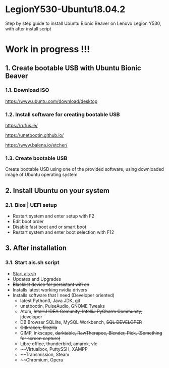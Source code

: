 # LegionY530-Ubuntu18.04.2
Step by step guide to install Ubuntu Bionic Beaver on Lenovo Legion Y530, with after install script


# Work in progress !!!


## 1. Create bootable USB with Ubuntu Bionic Beaver

### 1.1. Download ISO
https://www.ubuntu.com/download/desktop

### 1.2. Install software for creating bootable USB
https://rufus.ie/

https://unetbootin.github.io/

https://www.balena.io/etcher/

### 1.3. Create bootable USB
Create bootable USB using one of the provided software, using downloaded image of Ubuntu operating system


## 2. Install Ubuntu on your system
### 2.1. Bios | UEFI setup
- Restart system and enter setup with F2
- Edit boot order
- Disable fast boot and or smart boot
- Restart system and enter boot selection with F12


## 3. After installation
### 3.1. Start **ais.sh** script
- [Start ais.sh](ais.sh)
- Updates and Upgrades
- ~~Blacklist device for persistant wifi on~~
- Installs latest working nvidia drivers
- Installs software that I need (Developer oriented)
  - latest Python3, Java JDK, git
  - unetbootin, PulseAudio, GNOME Tweaks
  - Atom, ~~IntelliJ IDEA Comunity, IntelliJ PyCharm Community, jdeveloper~~
  - DB Browser SQLlite, MySQL Workbench, ~~SQL DEVELOPER~~
  - ~~Gitkraken, filezilla~~
  - GIMP, inkscape, ~~darktable, RawTherapee, Blender, Pick, (Something for screen capture)~~
  - ~~Libre office, thunderbird, amarok, vlc~~
  - ~~Virtualbox, PuttySSH, XAMPP
  - ~~Transmission, Steam
  - ~~Chromium, Opera
